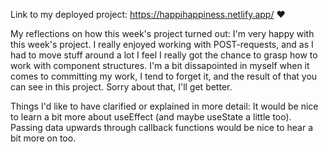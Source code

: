 Link to my deployed project: https://happihappiness.netlify.app/ ❤

My reflections on how this week's project turned out:
I'm very happy with this week's project. I really enjoyed working with POST-requests, and as I had to move stuff around a lot I feel I really got the chance to grasp how to work with component structures. I'm a bit dissapointed in myself when it comes to committing my work, I tend to forget it, and the result of that you can see in this project. Sorry about that, I'll get better.

Things I'd like to have clarified or explained in more detail:
It would be nice to learn a bit more about useEffect (and maybe useState a little too). Passing data upwards through callback functions would be nice to hear a bit more on too.
